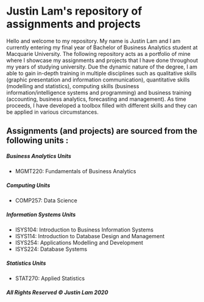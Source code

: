 # Justin Lam's repository of assignments and projects 
Hello and welcome to my repository. My name is Justin Lam and I am currently entering my final year of Bachelor of Business Analytics student at Macquarie University. The following repository acts as a portfolio of mine where I showcase my assignments and projects that I have done throughout my years of studying university. Due the dynamic nature of the degree, I am able to gain in-depth training in multiple disciplines such as qualitative skills (graphic presentation and information communication), quantitative skills (modelling and statistics), computing skills (business information/intelligence systems and programming) and business training (accounting, business analytics, forecasting and management). As time proceeds, I have developed a toolbox filled with different skills and they can be applied in various circumstances.  

## Assignments (and projects) are sourced from the following units :
##### Business Analytics Units 
- MGMT220: Fundamentals of Business Analytics  

##### Computing Units 
- COMP257: Data Science 

##### Information Systems Units 
- ISYS104: Introduction to Business Information Systems
- ISYS114: Introduction to Database Design and Management
- ISYS254: Applications Modelling and Development 
- ISYS224: Database Systems

##### Statistics Units 
- STAT270: Applied Statistics


##### All Rights Reserved © Justin Lam 2020
